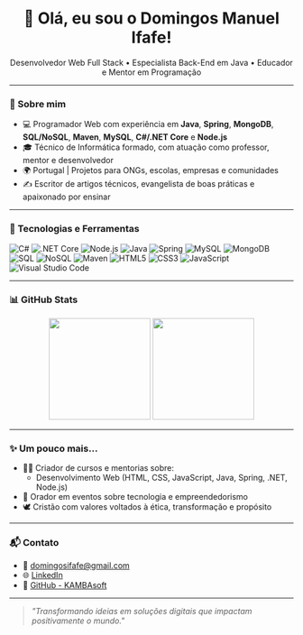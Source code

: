 <h1 align="center">👋 Olá, eu sou o Domingos Manuel Ifafe!</h1>

<p align="center">
  Desenvolvedor Web Full Stack • Especialista Back-End em Java • Educador e Mentor em Programação
</p>

---

### 💼 Sobre mim

- 💻 Programador Web com experiência em **Java**, **Spring**, **MongoDB**, **SQL/NoSQL**, **Maven**, **MySQL**, **C#/.NET Core** e **Node.js**  
- 🎓 Técnico de Informática formado, com atuação como professor, mentor e desenvolvedor  
- 🌍 Portugal | Projetos para ONGs, escolas, empresas e comunidades  
- ✍️ Escritor de artigos técnicos, evangelista de boas práticas e apaixonado por ensinar  

---

### 🚀 Tecnologias e Ferramentas

![C#](https://img.shields.io/badge/C%23-239120?style=for-the-badge&logo=c-sharp&logoColor=white)
![.NET Core](https://img.shields.io/badge/.NET_Core-512BD4?style=for-the-badge&logo=dotnet&logoColor=white)
![Node.js](https://img.shields.io/badge/Node.js-339933?style=for-the-badge&logo=nodedotjs&logoColor=white)
![Java](https://img.shields.io/badge/Java-ED8B00?style=for-the-badge&logo=java&logoColor=white)
![Spring](https://img.shields.io/badge/Spring-6DB33F?style=for-the-badge&logo=spring&logoColor=white)
![MySQL](https://img.shields.io/badge/MySQL-00758F?style=for-the-badge&logo=mysql&logoColor=white)
![MongoDB](https://img.shields.io/badge/MongoDB-47A248?style=for-the-badge&logo=mongodb&logoColor=white)
![SQL](https://img.shields.io/badge/SQL-003B57?style=for-the-badge&logo=database&logoColor=white)
![NoSQL](https://img.shields.io/badge/NoSQL-005571?style=for-the-badge&logo=databricks&logoColor=white)
![Maven](https://img.shields.io/badge/Maven-C71A36?style=for-the-badge&logo=apachemaven&logoColor=white)
![HTML5](https://img.shields.io/badge/HTML5-E34F26?style=for-the-badge&logo=html5&logoColor=white)
![CSS3](https://img.shields.io/badge/CSS3-1572B6?style=for-the-badge&logo=css3&logoColor=white)
![JavaScript](https://img.shields.io/badge/JavaScript-F7DF1E?style=for-the-badge&logo=javascript&logoColor=black)
![Visual Studio Code](https://img.shields.io/badge/VS_Code-007ACC?style=for-the-badge&logo=visual-studio-code&logoColor=white)

---

### 📊 GitHub Stats

<div align="center">
  <img height="180em" src="https://github-readme-stats.vercel.app/api?username=ifafe&show_icons=true&theme=tokyonight" />
  <img height="180em" src="https://github-readme-stats.vercel.app/api/top-langs/?username=ifafe&layout=compact&theme=tokyonight"/>
</div>

---

### ✨ Um pouco mais...

- 👨‍🏫 Criador de cursos e mentorias sobre:  
  - Desenvolvimento Web (HTML, CSS, JavaScript, Java, Spring, .NET, Node.js)  
- 📢 Orador em eventos sobre tecnologia e empreendedorismo  
- 🕊️ Cristão com valores voltados à ética, transformação e propósito  

---

### 📬 Contato

- 📧 domingosifafe@gmail.com  
- 🌐 [LinkedIn](https://www.linkedin.com/in/domingos-manuel-ifafe-88b9aa2b1)  
- 🧠 [GitHub - KAMBAsoft](https://github.com/ifafe)  

---

> _"Transformando ideias em soluções digitais que impactam positivamente o mundo."_  

